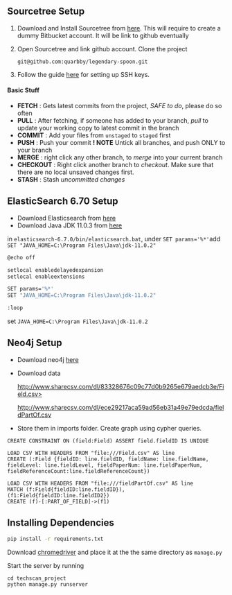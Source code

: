 ## Sourcetree Setup

1. Download and Install Sourcetree from [here](<https://www.sourcetreeapp.com/>). This will require to create a dummy Bitbucket account. It will be link to github eventually

2. Open Sourcetree and link github account. Clone the project

   ```
   git@github.com:quarbby/legendary-spoon.git
   ```

3. Follow the guide [here](<https://confluence.atlassian.com/bitbucket/set-up-an-ssh-key-728138079.html#SetupanSSHkey-ssh3>) for setting up SSH keys.

#### Basic Stuff

- **FETCH** : Gets latest commits from the project, *SAFE to do*, please do so often
- **PULL** : After fetching, if someone has added to your branch, *pull* to update your working copy to latest commit in the branch 
- **COMMIT** :  Add your files from `unstaged` to `staged` first
- **PUSH** : Push your commit **! NOTE** Untick all branches, and push ONLY to your branch
- **MERGE** : right click any other branch, to *merge* into your current branch
- **CHECKOUT** : Right click another branch to *checkout*. Make sure that there are no local unsaved changes first.
- **STASH** : Stash *uncommitted changes*

## ElasticSearch 6.70 Setup

- Download Elasticsearch from [here](<https://www.elastic.co/downloads/past-releases/elasticsearch-6-7-0>) 
- Download Java JDK 11.0.3 from [here](<https://www.oracle.com/technetwork/java/javase/downloads/jdk11-downloads-5066655.html>)

in `elasticsearch-6.7.0/bin/elasticsearch.bat`, under `SET params='%*'`add `SET "JAVA_HOME=C:\Program Files\Java\jdk-11.0.2"`

```bash
@echo off

setlocal enabledelayedexpansion
setlocal enableextensions

SET params='%*'
SET "JAVA_HOME=C:\Program Files\Java\jdk-11.0.2"

:loop
```

set `JAVA_HOME=C:\Program Files\Java\jdk-11.0.2` 


## Neo4j Setup

- Download neo4j [here](https://neo4j.com/download/ )

- Download data 

  http://www.sharecsv.com/dl/83328676c09c77d0b9265e679aedcb3e/Field.csv> 

  <http://www.sharecsv.com/dl/ece29217aca59ad56eb31a49e79edcda/fieldPartOf.csv>

-  Store them in imports folder. Create graph using cypher queries.

```cypher
CREATE CONSTRAINT ON (field:Field) ASSERT field.fieldID IS UNIQUE

LOAD CSV WITH HEADERS FROM "file:///Field.csv" AS line
CREATE (:Field {fieldID: line.fieldID, fieldName: line.fieldName, fieldLevel: line.fieldLevel, fieldPaperNum: line.fieldPaperNum, fieldReferenceCount:line.fieldReferenceCount})

LOAD CSV WITH HEADERS FROM "file:///fieldPartOf.csv" AS line
MATCH (f:Field{fieldID:line.fieldID}), (f1:Field{fieldID:line.fieldID2})
CREATE (f)-[:PART_OF_FIELD]->(f1)
```



## Installing Dependencies

```bash
pip install -r requirements.txt
```

Download [chromedriver](https://chromedriver.storage.googleapis.com/index.html?path=74.0.3729.6/) and place it at the the same directory as `manage.py` 

Start the server by running 

```
cd techscan_project
python manage.py runserver
```

